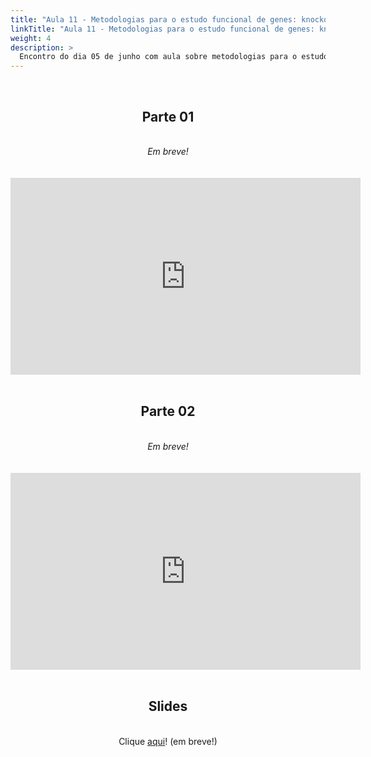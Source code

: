 ```yaml
---
title: "Aula 11 - Metodologias para o estudo funcional de genes: knockout (deleção), knockdown (RNAi) e superexpressão de genes"
linkTitle: "Aula 11 - Metodologias para o estudo funcional de genes: knockout (deleção), knockdown (RNAi) e superexpressão de genes"
weight: 4
description: >
  Encontro do dia 05 de junho com aula sobre metodologias para o estudo funcional de genes: knockout (deleção), knockdown (RNAi) e superexpressão de genes
---
```


<br>
<div align="center">
<h2>Parte 01</h2>
<br>
<i>Em breve!</i>
<br><br><br>
<iframe width="560" height="315" src="https://www.youtube.com/embed/" frameborder="0" allow="accelerometer; autoplay; clipboard-write; encrypted-media; gyroscope; picture-in-picture" allowfullscreen></iframe>
<br><br>

<h2>Parte 02</h2>
<br>
<i>Em breve!</i>
<br><br><br>
<iframe width="560" height="315" src="https://www.youtube.com/embed/" frameborder="0" allow="accelerometer; autoplay; clipboard-write; encrypted-media; gyroscope; picture-in-picture" allowfullscreen></iframe>
<br><br>

<h2>Slides</h2>
<br>
Clique <a href="">aqui</a>! (em breve!)
</div>